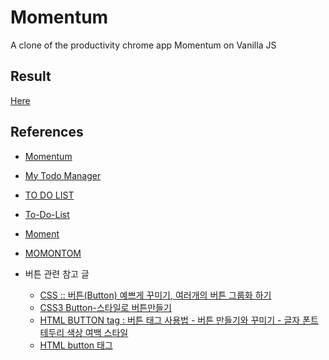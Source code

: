 # Momentum
A clone of the productivity chrome app Momentum on Vanilla JS

## Result
[Here](https://github.com/oneonlee/Vanilla-JS/tree/main/10.%20Momentum/index.html)

## References
* [Momentum](https://purple402.github.io/vanilaJS-review/)
* [My Todo Manager](https://doldol2.github.io/My-Todo-Manger/todo.html)
* [TO DO LIST](https://westone034626.github.io/momentum-clone/)
* [To-Do-List](https://seol-jjang.github.io/To-Do-LIST/)
* [Moment](https://c11g.github.io/nomad_vanillajs/momentjs/)
* [MOMONTOM](https://ramgabi.github.io/momontom/index.html)

* 버튼 관련 참고 글
  * [CSS :: 버튼(Button) 예쁘게 꾸미기, 여러개의 버튼 그룹화 하기](https://hongku.tistory.com/300)
  * [CSS3 Button-스타일로 버튼만들기](https://nimolove.tistory.com/44#)
  * [HTML BUTTON tag : 버튼 태그 사용법 - 버튼 만들기와 꾸미기 - 글자 폰트 테두리 색상 여백 스타일](https://ojji.wayful.com/2018/04/html-button-tag-How-to-make-button-and-to-set-style-button.html#top)
  * [HTML button 태그](https://aboooks.tistory.com/301)
